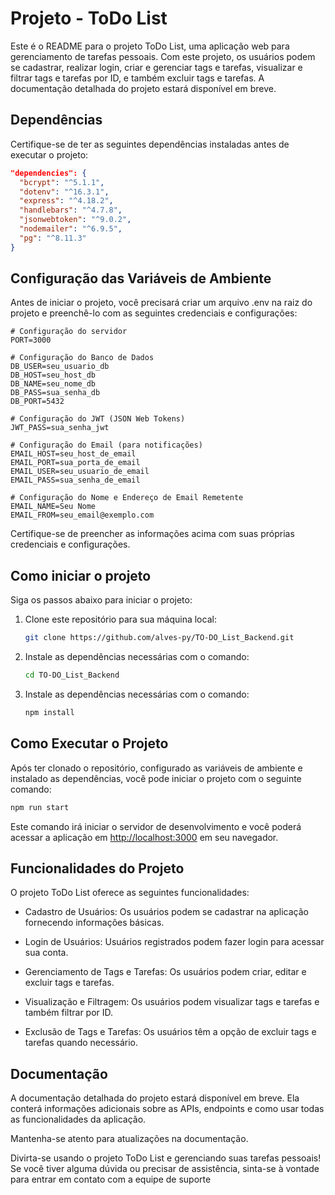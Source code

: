 # Projeto - ToDo List

Este é o README para o projeto ToDo List, uma aplicação web para gerenciamento de tarefas pessoais. Com este projeto, os usuários podem se cadastrar, realizar login, criar e gerenciar tags e tarefas, visualizar e filtrar tags e tarefas por ID, e também excluir tags e tarefas. A documentação detalhada do projeto estará disponível em breve.

## Dependências

Certifique-se de ter as seguintes dependências instaladas antes de executar o projeto:

```json
"dependencies": {
  "bcrypt": "^5.1.1",
  "dotenv": "^16.3.1",
  "express": "^4.18.2",
  "handlebars": "^4.7.8",
  "jsonwebtoken": "^9.0.2",
  "nodemailer": "^6.9.5",
  "pg": "^8.11.3"
}
```
## Configuração das Variáveis de Ambiente

Antes de iniciar o projeto, você precisará criar um arquivo .env na raiz do projeto e preenchê-lo com as seguintes credenciais e configurações:

```env
# Configuração do servidor
PORT=3000

# Configuração do Banco de Dados
DB_USER=seu_usuario_db
DB_HOST=seu_host_db
DB_NAME=seu_nome_db
DB_PASS=sua_senha_db
DB_PORT=5432

# Configuração do JWT (JSON Web Tokens)
JWT_PASS=sua_senha_jwt

# Configuração do Email (para notificações)
EMAIL_HOST=seu_host_de_email
EMAIL_PORT=sua_porta_de_email
EMAIL_USER=seu_usuario_de_email
EMAIL_PASS=sua_senha_de_email

# Configuração do Nome e Endereço de Email Remetente
EMAIL_NAME=Seu Nome
EMAIL_FROM=seu_email@exemplo.com
```

Certifique-se de preencher as informações acima com suas próprias credenciais e configurações.

## Como iniciar o projeto


Siga os passos abaixo para iniciar o projeto:

1. Clone este repositório para sua máquina local:

   ```bash
   git clone https://github.com/alves-py/TO-DO_List_Backend.git
   ```
2. Instale as dependências necessárias com o comando:
    
    ```bash
    cd TO-DO_List_Backend
    ```
3. Instale as dependências necessárias com o comando:

   ```bash
   npm install
   ```
## Como Executar o Projeto
    
Após ter clonado o repositório, configurado as variáveis de ambiente e instalado as dependências, você pode iniciar o projeto com o seguinte comando:

 ```bash
npm run start
```
Este comando irá iniciar o servidor de desenvolvimento e você poderá acessar a aplicação em [http://localhost:3000](http://localhost:3000) em seu navegador.

## Funcionalidades do Projeto

O projeto ToDo List oferece as seguintes funcionalidades:

- Cadastro de Usuários: Os usuários podem se cadastrar na aplicação fornecendo informações básicas.

- Login de Usuários: Usuários registrados podem fazer login para acessar sua conta.

- Gerenciamento de Tags e Tarefas: Os usuários podem criar, editar e excluir tags e tarefas.

- Visualização e Filtragem: Os usuários podem visualizar tags e tarefas e também filtrar por ID.

- Exclusão de Tags e Tarefas: Os usuários têm a opção de excluir tags e tarefas quando necessário.

## Documentação

A documentação detalhada do projeto estará disponível em breve. Ela conterá informações adicionais sobre as APIs, endpoints e como usar todas as funcionalidades da aplicação.

Mantenha-se atento para atualizações na documentação.

Divirta-se usando o projeto ToDo List e gerenciando suas tarefas pessoais! Se você tiver alguma dúvida ou precisar de assistência, sinta-se à vontade para entrar em contato com a equipe de suporte